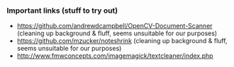 ### Important links (stuff to try out)

* https://github.com/andrewdcampbell/OpenCV-Document-Scanner (cleaning up background & fluff, seems unsuitable for our purposes)
* https://github.com/mzucker/noteshrink (cleaning up background & fluff, seems unsuitable for our purposes)
* http://www.fmwconcepts.com/imagemagick/textcleaner/index.php
